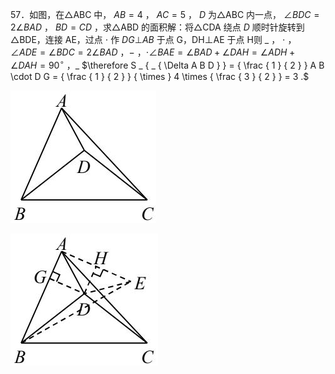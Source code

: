 57．如图，在△ABC 中， $A B { = } 4$ ， $A C { = } 5$ ， $D$ 为△ABC 内一点， $\angle B D C = 2 \angle B A D$ ， $B D { = } C D$ ，求△ABD 的面积解：将△CDA 绕点 $D$ 顺时针旋转到△BDE，连接 AE，过点 $\cdot$ 作 $D G \bot A B$ 于点 G，DH⊥AE 于点 H则 $\_$ ， $\cdot$ ， $\angle A D E = \angle B D C = 2 \angle B A D$ ，$-$ ，$\cdot \angle B A E = \angle B A D + \angle D A H = \angle A D H + \angle D A H = 9 0 ^ { \circ }$ ，$\_$ $\therefore S _ { _ { \Delta A B D } } = { \frac { 1 } { 2 } } A B \cdot D G = { \frac { 1 } { 2 } } { \times } 4 \times { \frac { 3 } { 2 } } = 3 .$

![](<../../qs_image_DB/专题1-6_二倍角的解题策略：倍半角模型与绝配角（解析版）_/5b609269ed77a891c53a39096f3f39509d1cbfdb3890f92a1123c52ba677229e.jpg>)

![](<../../qs_image_DB/专题1-6_二倍角的解题策略：倍半角模型与绝配角（解析版）_/e24a6a233ca0d635d2a243dcbeff26bfc0d34dc0e0b2538d2a68b3bd4edca885.jpg>)
